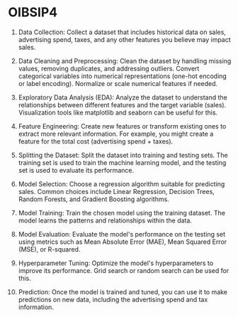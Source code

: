 # OIBSIP4
1. Data Collection:
Collect a dataset that includes historical data on sales, advertising spend, taxes, and any other features you believe may impact sales.

2. Data Cleaning and Preprocessing:
Clean the dataset by handling missing values, removing duplicates, and addressing outliers. Convert categorical variables into numerical representations (one-hot encoding or label encoding). Normalize or scale numerical features if needed.

3. Exploratory Data Analysis (EDA):
Analyze the dataset to understand the relationships between different features and the target variable (sales). Visualization tools like matplotlib and seaborn can be useful for this.

4. Feature Engineering:
Create new features or transform existing ones to extract more relevant information. For example, you might create a feature for the total cost (advertising spend + taxes).

5. Splitting the Dataset:
Split the dataset into training and testing sets. The training set is used to train the machine learning model, and the testing set is used to evaluate its performance.

6. Model Selection:
Choose a regression algorithm suitable for predicting sales. Common choices include Linear Regression, Decision Trees, Random Forests, and Gradient Boosting algorithms.

7. Model Training:
Train the chosen model using the training dataset. The model learns the patterns and relationships within the data.

8. Model Evaluation:
Evaluate the model's performance on the testing set using metrics such as Mean Absolute Error (MAE), Mean Squared Error (MSE), or R-squared.

9. Hyperparameter Tuning:
Optimize the model's hyperparameters to improve its performance. Grid search or random search can be used for this.

10. Prediction:
Once the model is trained and tuned, you can use it to make predictions on new data, including the advertising spend and tax information.
